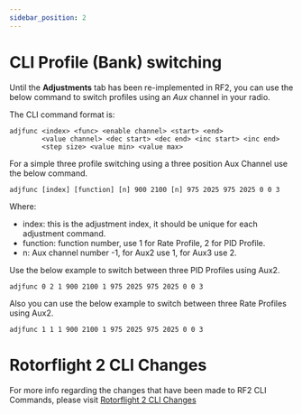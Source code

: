 ```yaml
---
sidebar_position: 2
---
```


# CLI Profile (Bank) switching

Until the **Adjustments** tab has been re-implemented in RF2, you can use the below command to switch profiles using an _Aux_ channel in your radio.

The CLI command format is:

```
adjfunc <index> <func> <enable channel> <start> <end>
        <value channel> <dec start> <dec end> <inc start> <inc end>
        <step size> <value min> <value max>
```
For a simple three profile switching using a three position Aux Channel use the below command.

`adjfunc [index] [function] [n] 900 2100 [n] 975 2025 975 2025 0 0 3`

Where:
* index: this is the adjustment index, it should be unique for each adjustment command.
* function: function number, use 1 for Rate Profile, 2 for PID Profile.
* n: Aux channel number -1, for Aux2 use 1, for Aux3 use 2.

Use the below example to switch between three PID Profiles using Aux2.

```
adjfunc 0 2 1 900 2100 1 975 2025 975 2025 0 0 3
```

Also you can use the below example to switch between three Rate Profiles using Aux2.

```
adjfunc 1 1 1 900 2100 1 975 2025 975 2025 0 0 3
```

# Rotorflight 2 CLI Changes

For more info regarding the changes that have been made to RF2 CLI Commands, please visit [Rotorflight 2 CLI Changes](https://github.com/rotorflight/rotorflight/wiki/Rotorflight-2-CLI-Changes)
